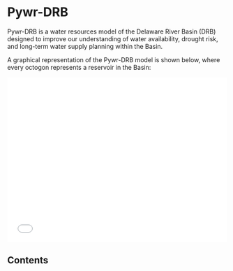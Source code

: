 # Pywr-DRB

Pywr-DRB is a water resources model of the Delaware River Basin (DRB) designed to improve our understanding of water availability, drought risk, and long-term water supply planning within the Basin.

A graphical representation of the Pywr-DRB model is shown below, where every octogon represents a reservoir in the Basin:

<div style="padding-bottom:75%; position:relative; display:block; width: 100%">
  <iframe src="drb_model_map.html"
  height = "100%" width = "100%"
  title = "Graphical Representation of Pywr-DRB Model"
  frameborder="0" allowfullscreen="" style="position:absolute; top:0; left: 0">
  </iframe>
</div>


## Contents
```{tableofcontents}
```


